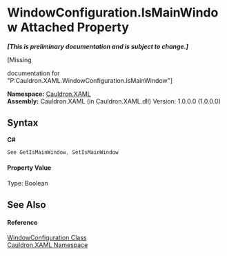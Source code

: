 # WindowConfiguration.IsMainWindow Attached Property
 _**\[This is preliminary documentation and is subject to change.\]**_

\[Missing <summary> documentation for "P:Cauldron.XAML.WindowConfiguration.IsMainWindow"\]

**Namespace:**&nbsp;<a href="N_Cauldron_XAML">Cauldron.XAML</a><br />**Assembly:**&nbsp;Cauldron.XAML (in Cauldron.XAML.dll) Version: 1.0.0.0 (1.0.0.0)

## Syntax

**C#**<br />
``` C#
See GetIsMainWindow, SetIsMainWindow
```


#### Property Value
Type: Boolean

## See Also


#### Reference
<a href="T_Cauldron_XAML_WindowConfiguration">WindowConfiguration Class</a><br /><a href="N_Cauldron_XAML">Cauldron.XAML Namespace</a><br />